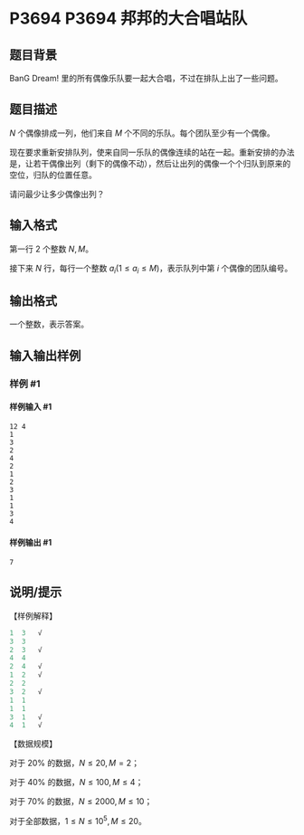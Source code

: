 # P3694 P3694 邦邦的大合唱站队

## 题目背景

BanG Dream! 里的所有偶像乐队要一起大合唱，不过在排队上出了一些问题。

## 题目描述

$N$ 个偶像排成一列，他们来自 $M$ 个不同的乐队。每个团队至少有一个偶像。

现在要求重新安排队列，使来自同一乐队的偶像连续的站在一起。重新安排的办法是，让若干偶像出列（剩下的偶像不动），然后让出列的偶像一个个归队到原来的空位，归队的位置任意。

请问最少让多少偶像出列？

## 输入格式

第一行 $2$ 个整数 $N,M$。

接下来 $N$ 行，每行一个整数 $a_i(1\le a_i \le M)$，表示队列中第 $i$ 个偶像的团队编号。

## 输出格式

一个整数，表示答案。

## 输入输出样例

### 样例 #1

#### 样例输入 #1

```
12 4
1
3
2
4
2
1
2
3
1
1
3
4
```

#### 样例输出 #1

```
7
```

## 说明/提示

【样例解释】

```cpp
1  3   √
3  3
2  3   √
4  4
2  4   √
1  2   √
2  2
3  2   √
1  1
1  1
3  1   √
4  1   √
```
【数据规模】

对于 $20\%$ 的数据，$N\le 20, M=2$；

对于 $40\%$ 的数据，$N\le 100, M\le 4$；

对于 $70\%$ 的数据，$N\le 2000, M\le 10$；

对于全部数据，$1\le N\le 10^5, M\le 20$。
